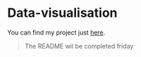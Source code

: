 # Data-visualisation

You can find my project just [here](https://simonaertsbecode.github.io/Data-visualisation/).

> The README wil be completed friday
